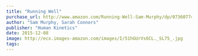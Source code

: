 ```yaml
---
title: "Running Well"
purchase_url: http://www.amazon.com/Running-Well-Sam-Murphy/dp/0736077456%3FSubscriptionId%3DAKIAIVZLK2PABGQI2KAQ%26tag%3Deverrail-20%26linkCode%3Dxm2%26camp%3D2025%26creative%3D165953%26creativeASIN%3D0736077456
author: "Sam Murphy, Sarah Connors"
publisher: "Human Kinetics"
date: 2015-12-08
image: http://ecx.images-amazon.com/images/I/51hGUrVs6CL._SL75_.jpg
tags:
---
```


